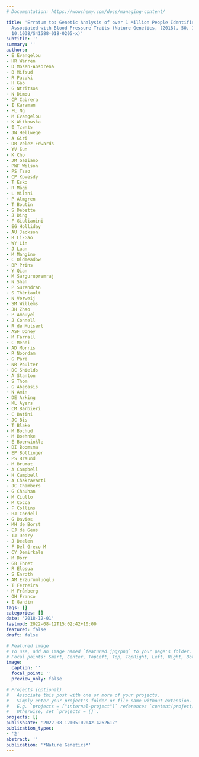 ```yaml
---
# Documentation: https://wowchemy.com/docs/managing-content/

title: 'Erratum to: Genetic Analysis of over 1 Million People Identifies 535 New Loci
  Associated with Blood Pressure Traits (Nature Genetics, (2018), 50, 10, (1412-1425),
  10.1038/S41588-018-0205-x)'
subtitle: ''
summary: ''
authors:
- E Evangelou
- HR Warren
- D Mosen-Ansorena
- B Mifsud
- R Pazoki
- H Gao
- G Ntritsos
- N Dimou
- CP Cabrera
- I Karaman
- FL Ng
- M Evangelou
- K Witkowska
- E Tzanis
- JN Hellwege
- A Giri
- DR Velez Edwards
- YV Sun
- K Cho
- JM Gaziano
- PWF Wilson
- PS Tsao
- CP Kovesdy
- T Esko
- R Mägi
- L Milani
- P Almgren
- T Boutin
- S Debette
- J Ding
- F Giulianini
- EG Holliday
- AU Jackson
- R Li-Gao
- WY Lin
- J Luan
- M Mangino
- C Oldmeadow
- BP Prins
- Y Qian
- M Sargurupremraj
- N Shah
- P Surendran
- S Thériault
- N Verweij
- SM Willems
- JH Zhao
- P Amouyel
- J Connell
- R de Mutsert
- ASF Doney
- M Farrall
- C Menni
- AD Morris
- R Noordam
- G Paré
- NR Poulter
- DC Shields
- A Stanton
- S Thom
- G Abecasis
- N Amin
- DE Arking
- KL Ayers
- CM Barbieri
- C Batini
- JC Bis
- T Blake
- M Bochud
- M Boehnke
- E Boerwinkle
- DI Boomsma
- EP Bottinger
- PS Braund
- M Brumat
- A Campbell
- H Campbell
- A Chakravarti
- JC Chambers
- G Chauhan
- M Ciullo
- M Cocca
- F Collins
- HJ Cordell
- G Davies
- MH de Borst
- EJ de Geus
- IJ Deary
- J Deelen
- F Del Greco M
- CY Demirkale
- M Dörr
- GB Ehret
- R Elosua
- S Enroth
- AM Erzurumluoglu
- T Ferreira
- M Frånberg
- OH Franco
- I Gandin
tags: []
categories: []
date: '2018-12-01'
lastmod: 2022-08-12T15:02:42+10:00
featured: false
draft: false

# Featured image
# To use, add an image named `featured.jpg/png` to your page's folder.
# Focal points: Smart, Center, TopLeft, Top, TopRight, Left, Right, BottomLeft, Bottom, BottomRight.
image:
  caption: ''
  focal_point: ''
  preview_only: false

# Projects (optional).
#   Associate this post with one or more of your projects.
#   Simply enter your project's folder or file name without extension.
#   E.g. `projects = ["internal-project"]` references `content/project/deep-learning/index.md`.
#   Otherwise, set `projects = []`.
projects: []
publishDate: '2022-08-12T05:02:42.426261Z'
publication_types:
- '2'
abstract: ''
publication: '*Nature Genetics*'
---
```

